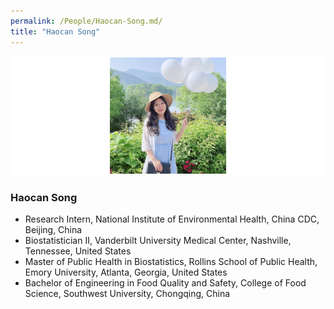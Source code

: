 ```yaml
---
permalink: /People/Haocan-Song.md/
title: "Haocan Song"
---
```


![](../_pages/shc.png)
### Haocan Song
* Research Intern, National Institute of Environmental Health, China CDC, Beijing, China
* Biostatistician II, Vanderbilt University Medical Center, Nashville, Tennessee, United States
* Master of Public Health in Biostatistics, Rollins School of Public Health, Emory University, Atlanta, Georgia, United States
* Bachelor of Engineering in Food Quality and Safety, College of Food Science, Southwest University, Chongqing, China 
